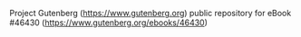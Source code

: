 Project Gutenberg (https://www.gutenberg.org) public repository for eBook #46430 (https://www.gutenberg.org/ebooks/46430)
